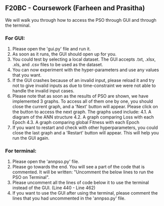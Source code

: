## F20BC - Coursework (Farheen and Prasitha)

We will walk you through how to access the PSO through GUI and through the terminal.

### For GUI:
1. Please open the 'gui.py' file and run it.
2. As soon as it runs, the GUI should open up for you.
3. You could test by selecting a local dataset. The GUI accepts .txt, .xlsx, .xls, and .csv files to be used as the dataset.
4. You can now experiment with the hyper-parameters and use any values that you want.
5. If the GUI crashes because of an invalid input, please reload it and try not to give invalid inputs as due to time-constraint we were not able to handle the invalid input cases.
6. Please note that as soon as the results of PSO are shown, we have implemented 3 graphs. To access all of them one by one, you should close the current graph, and a 'Next' button will appear. Please click on the button to access the next graph. The graphs used include:
   4.1. A diagram of the ANN structure
   4.2. A graph comparing Loss with each Epoch
   4.3. A graph comparing global Fitness with each Epoch
7. If you want to restart and check with other hyperparameters, you could close the last graph and a 'Restart' button will appear. This will help you run the GUI again.

### For terminal:
1. Please open the 'annpso.py' file.
2. Please go towards the end. You will see a part of the code that is commented. It will be written: "Uncomment the below lines to run the PSO on Terminal".
3. Please uncomment all the lines of code below it to use the terminal instead of the GUI. (Line 440 - Line 462)
4. If you want to use the GUI after using the terminal, please comment the lines that you had uncommented in the 'annpso.py' file.
